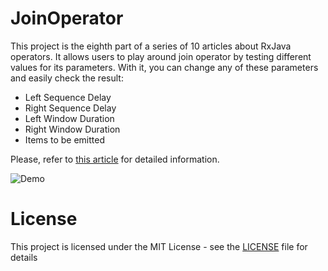 # JoinOperator
This project is the eighth part of a series of 10 articles about RxJava operators. It allows users to play around join operator by testing different values for its parameters. With it, you can change any of these parameters and easily check the result:

  - Left Sequence Delay
  - Right Sequence Delay
  - Left Window Duration
  - Right Window Duration
  - Items to be emitted

Please, refer to [this article](http://androidahead.com/2018/01/09/rxjava-operators-part-8-join-operator/) for detailed information.

![Demo](https://user-images.githubusercontent.com/4574670/34745882-30dacc84-f579-11e7-846f-792e9045e400.gif)

# License

This project is licensed under the MIT License - see the [LICENSE](LICENSE) file for details
